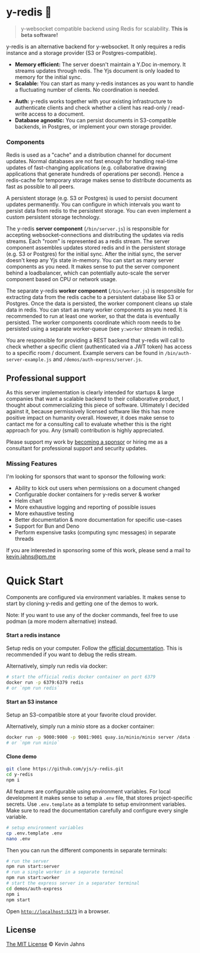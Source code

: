 
# y-redis :tophat: 
> y-websocket compatible backend using Redis for scalability. **This is beta
> software!**

y-redis is an alternative backend for y-websocket. It only requires a redis
instance and a storage provider (S3 or Postgres-compatible). 

* **Memory efficient:** The server doesn't maintain a Y.Doc in-memory. It
streams updates through redis. The Yjs document is only loaded to memory for the
initial sync. 
* **Scalable:** You can start as many y-redis instances as you want to handle
a fluctuating number of clients. No coordination is needed.
- **Auth:** y-redis works together with your existing infrastructure to
authenticate clients and check whether a client has read-only / read-write
access to a document.
- **Database agnostic:** You can persist documents in S3-compatible backends, in
Postgres, or implement your own storage provider.

### Components

Redis is used as a "cache" and a distribution channel for document updates.
Normal databases are not fast enough for handling real-time updates of
fast-changing applications (e.g. collaborative drawing applications that
generate hundreds of operations per second). Hence a redis-cache for temporary
storage makes sense to distribute documents as fast as possible to all peers.

A persistent storage (e.g. S3 or Postgres) is used to persist document updates
permanently. You can configure in which intervals you want to persist data from
redis to the persistent storage. You can even implement a custom persistent
storage technology.

The y-redis **server component** (`/bin/server.js`) is responsible for accepting
websocket-connections and distributing the updates via redis streams. Each
"room" is represented as a redis stream. The server component assembles updates
stored redis and in the persistent storage (e.g. S3 or Postgres) for the initial
sync. After the initial sync, the server doesn't keep any Yjs state in-memory.
You can start as many server components as you need. It makes sense to put the
server component behind a loadbalancer, which can potentially auto-scale the
server component based on CPU or network usage. 

The separate y-redis **worker component** (`/bin/worker.js`) is responsible for
extracting data from the redis cache to a persistent database like S3 or
Postgres. Once the data is persisted, the worker component cleans up stale data
in redis. You can start as many worker components as you need. It is recommended
to run at least one worker, so that the data is eventually persisted. The worker
components coordinate which room needs to be persisted using a separate
worker-queue (see `y:worker` stream in redis).

You are responsible for providing a REST backend that y-redis will call to check
whether a specific client (authenticated via a JWT token) has access to a
specific room / document. Example servers can be found in
`/bin/auth-server-example.js` and `/demos/auth-express/server.js`.

## Professional support

As this server implementation is clearly intended for startups & large companies
that want a scalable backend to their collaborative product, I thought about
commercializing this piece of software. Ultimately I decided against it, because
permissively licensed software like this has more positive impact on humanity
overall. However, it does make sense to cantact me for a consulting call to
evaluate whether this is the right approach for you. Any (small) contribution is
highly appreciated.

Please support my work by [becoming a
sponsor](https://github.com/sponsors/dmonad) or hiring me as a consultant for
professional support and security updates.

### Missing Features

I'm looking for sponsors that want to sponsor the following work:

- Ability to kick out users when permissions on a document changed
- Configurable docker containers for y-redis server & worker
- Helm chart
- More exhaustive logging and reporting of possible issues
- More exhaustive testing
- Better documentation & more documentation for specific use-cases
- Support for Bun and Deno
- Perform expensive tasks (computing sync messages) in separate threads

If you are interested in sponsoring some of this work, please send a mail to
<kevin.jahns@pm.me>

# Quick Start

Components are configured via environment variables. It makes sense to start by
cloning y-redis and getting one of the demos to work.

Note: If you want to use any of the docker commands, feel free to use podman (a
more modern alternative) instead.

#### Start a redis instance

Setup redis on your computer. Follow the [official
documentation](https://redis.io/docs/install/install-redis/). This is
recommended if you want to debug the redis stream.

Alternatively, simply run redis via docker:

```sh
# start the official redis docker container on port 6379
docker run -p 6379:6379 redis
# or `npm run redis`
```

#### Start an S3 instance

Setup an S3-compatible store at your favorite cloud provider.

Alternatively, simply run a *minio* store as a docker container:

```sh
docker run -p 9000:9000 -p 9001:9001 quay.io/minio/minio server /data --console-address \":9001\"
# or `npm run minio`
```

#### Clone demo

```sh
git clone https://github.com/yjs/y-redis.git
cd y-redis
npm i
```

All features are configurable using environment variables. For local development
it makes sense to setup a `.env` file, that stores project-specific secrets. Use
`.env.template` as a template to setup environment variables. Make sure to read
the documentation carefully and configure every single variable.

```sh
# setup environment variables
cp .env.template .env
nano .env
```

Then you can run the different components in separate terminals:

```sh
# run the server
npm run start:server
# run a single worker in a separate terminal
npm run start:worker
# start the express server in a separater terminal
cd demos/auth-express
npm i
npm start
```

Open [`http://localhost:5173`](http://localhost:5173) in a browser.

## License

[The MIT License](./LICENSE) © Kevin Jahns
